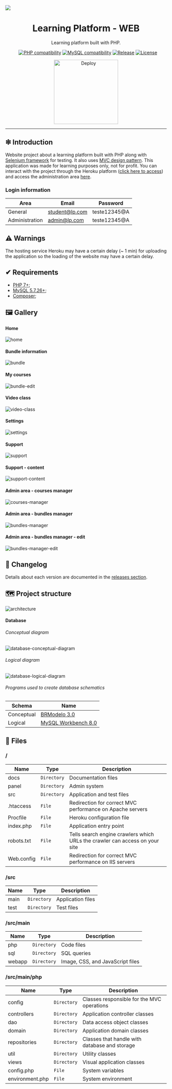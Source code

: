 ![](https://raw.githubusercontent.com/williamniemiec/learning-platform-web/master/docs/images/logo/logo.jpg)

<h1 align='center'>Learning Platform - WEB</h1>
<p align='center'>Learning platform built with PHP.</p>
<p align="center">
	<a href="https://github.com/williamniemiec/learning-platform-web/actions/workflows/windows.yml"><img src="https://github.com/williamniemiec/learning-platform-web/actions/workflows/windows.yml/badge.svg" alt=""></a>
	<a href="https://github.com/williamniemiec/learning-platform-web/actions/workflows/macos.yml"><img src="https://github.com/williamniemiec/learning-platform-web/actions/workflows/macos.yml/badge.svg" alt=""></a>
	<a href="https://github.com/williamniemiec/learning-platform-web/actions/workflows/ubuntu.yml"><img src="https://github.com/williamniemiec/learning-platform-web/actions/workflows/ubuntu.yml/badge.svg" alt=""></a>
	<a href="http://www.php.net"><img src="https://img.shields.io/badge/PHP-7+-D0008F.svg" alt="PHP compatibility"></a>
	<a href="https://www.mysql.com"><img src="https://img.shields.io/badge/MySQL-5.7.26+-D0008F.svg" alt="MySQL compatibility"></a>
	<a href="https://github.com/williamniemiec/learning-platform-web/releases"><img src="https://img.shields.io/github/v/release/williamniemiec/learning-platform-web" alt="Release"></a>
	<a href="https://github.com/williamniemiec/learning-platform-web/blob/master/LICENSE"><img src="https://img.shields.io/github/license/williamniemiec/learning-platform-web" alt="License"></a>
</p>
<p align="center">
	<a href='https://wniemiec-web-learningplatform.herokuapp.com/)'><img alt='Deploy' src='https://www.herokucdn.com/deploy/button.svg' width=200/></a>
</p>

<hr />

## ❇ Introduction
Website project about a learning platform built with PHP along with [Selenium framework](https://www.selenium.dev/) for testing. It also uses <a href="https://github.com/williamniemiec/MVC-in-PHP">MVC design pattern</a>. This application was made for learning purposes only, not for profit. You can interact with the project through the Heroku platform ([click here to access](https://wniemiec-web-learningplatform.herokuapp.com/)) and access the administration area [here](https://wniemiec-web-learningplatform.herokuapp.com/panel/).


### Login information
| Area |Email| Password|
|------- |------- | --- |
| General | student@lp.com |	teste12345@A |
| Administration | admin@lp.com |	teste12345@A |

## ⚠ Warnings
The hosting service Heroku may have a certain delay (~ 1 min) for uploading the application so the loading of the website may have a certain delay. 

## ✔ Requirements
- [PHP 7+](https://www.php.net);
- [MySQL 5.7.26+](https://www.mysql.com);
- [Composer](https://getcomposer.org);

## 🖼 Gallery

#### Home
![home](https://github.com/williamniemiec/learning-platform-web/blob/master/docs/images/app/home.png?raw=true)

#### Bundle information
![bundle](https://github.com/williamniemiec/learning-platform-web/blob/master/docs/gif/bundle.gif?raw=true)

#### My courses
![bundle-edit](https://github.com/williamniemiec/learning-platform-web/blob/master/docs/gif/my-courses.gif?raw=true)

#### Video class
![video-class](https://github.com/williamniemiec/learning-platform-web/blob/master/docs/gif/video-class.gif?raw=true)

#### Settings
![settings](https://github.com/williamniemiec/learning-platform-web/blob/master/docs/images/app/settings.png?raw=true)

#### Support
![support](https://github.com/williamniemiec/learning-platform-web/blob/master/docs/images/app/support.png?raw=true)

#### Support - content
![support-content](https://github.com/williamniemiec/learning-platform-web/blob/master/docs/images/app/support-content.png?raw=true)

#### Admin area - courses manager
![courses-manager](https://github.com/williamniemiec/learning-platform-web/blob/master/docs/images/app/courses-manager.png?raw=true)

#### Admin area - bundles manager
![bundles-manager](https://github.com/williamniemiec/learning-platform-web/blob/master/docs/images/app/bundles-manager.png?raw=true)

#### Admin area - bundles manager - edit
![bundles-manager-edit](https://github.com/williamniemiec/learning-platform-web/blob/master/docs/gif/bundle-edit.gif?raw=true)

## 🚩 Changelog
Details about each version are documented in the [releases section](https://github.com/williamniemiec/learning-platform-web/releases).

## 🗺 Project structure
![architecture](https://raw.githubusercontent.com/williamniemiec/learning-platform-web/master/docs/images/design/architecture.png)

#### Database

###### Conceptual diagram

![database-conceptual-diagram](https://raw.githubusercontent.com/williamniemiec/learning-platform-web/master/docs/images/database/schema-conceptual.png?raw=true)

###### Logical diagram
![database-logical-diagram](https://raw.githubusercontent.com/williamniemiec/learning-platform-web/master/docs/images/database/schema-logical.png?raw=true)

###### Programs used to create database schematics
|Schema|Name|
|-------|----|
|Conceptual|[BRModelo 3.0](http://www.sis4.com/brModelo/)|
|Logical|[MySQL Workbench 8.0](https://www.mysql.com/products/workbench/)|

## 📁 Files

### /
|        Name        |Type|Description|
|----------------|-------------------------------|-----------------------------|
|docs |`Directory`|Documentation files|
| panel	|	 `Directory`	| Admin system |
|src  |`Directory`|Application and test files|
| 	.htaccess 				| `File`	| Redirection for correct MVC performance on Apache servers
| 	Procfile 				| `File`	| Heroku configuration file
| 	index.php 				| `File`	| Application entry point
| 	robots.txt 				| `File`	|  Tells search engine crawlers which URLs the crawler can access on your site
| 	Web.config 				| `File`	| Redirection for correct MVC performance on IIS servers

### /src
|        Name        |Type|Description|
|----------------|-------------------------------|-----------------------------|
|main|`Directory`|Application files|
|test|`Directory`|Test files|

### /src/main
|        Name        |Type|Description|
|----------------|-------------------------------|-----------------------------|
|php|`Directory`|Code files|
| sql | `Directory`| SQL queries |
| webapp | `Directory`| Image, CSS, and JavaScript files |

### /src/main/php
|        Name        |Type|Description|
|----------------|-------------------------------|-----------------------------|
| 	config 				| `Directory`	| Classes responsible for the MVC operations
| 	controllers 		| `Directory`	| Application controller classes
| 	dao 				| `Directory`	| Data access object classes
| 	domain 				| `Directory`	| Application domain classes
| repositories	|	 `Directory`	| Classes that handle with database and storage |
| 	util 				| `Directory`	| Utility classes
| 	views 				| `Directory`	| Visual application classes
| 	config.php 				| `File`	| System variables
| 	environment.php 				| `File`	| System environment
